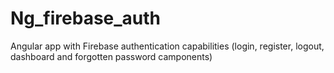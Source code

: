 # Ng_firebase_auth
Angular app with Firebase authentication capabilities (login, register, logout, dashboard and forgotten password camponents)
